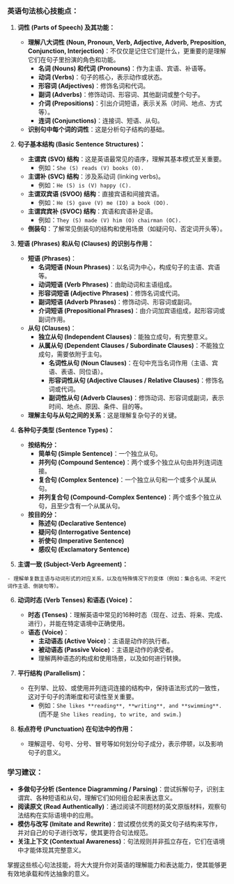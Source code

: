 
### 英语句法核心技能点：

1. **词性 (Parts of Speech) 及其功能：**
    
    - **理解八大词性 (Noun, Pronoun, Verb, Adjective, Adverb, Preposition, Conjunction, Interjection)**：不仅仅是记住它们是什么，更重要的是理解它们在句子里扮演的角色和功能。
        - **名词 (Nouns) 和代词 (Pronouns)**：作为主语、宾语、补语等。
        - **动词 (Verbs)**：句子的核心，表示动作或状态。
        - **形容词 (Adjectives)**：修饰名词和代词。
        - **副词 (Adverbs)**：修饰动词、形容词、其他副词或整个句子。
        - **介词 (Prepositions)**：引出介词短语，表示关系（时间、地点、方式等）。
        - **连词 (Conjunctions)**：连接词、短语、从句。
    - **识别句中每个词的词性**：这是分析句子结构的基础。
2. **句子基本结构 (Basic Sentence Structures)：**
    
    - **主谓宾 (SVO) 结构**：这是英语最常见的语序，理解其基本模式至关重要。
        - 例如：`She (S) reads (V) books (O).`
    - **主谓补 (SVC) 结构**：涉及系动词 (linking verbs)。
        - 例如：`He (S) is (V) happy (C).`
    - **主谓双宾语 (SVOO) 结构**：直接宾语和间接宾语。
        - 例如：`He (S) gave (V) me (IO) a book (DO).`
    - **主谓宾宾补 (SVOC) 结构**：宾语和宾语补足语。
        - 例如：`They (S) made (V) him (O) chairman (OC).`
    - **倒装句**：了解常见倒装句的结构和使用场景（如疑问句、否定词开头等）。
3. **短语 (Phrases) 和从句 (Clauses) 的识别与作用：**
    
    - **短语 (Phrases)**：
        - **名词短语 (Noun Phrases)**：以名词为中心，构成句子的主语、宾语等。
        - **动词短语 (Verb Phrases)**：由助动词和主语组成。
        - **形容词短语 (Adjective Phrases)**：修饰名词或代词。
        - **副词短语 (Adverb Phrases)**：修饰动词、形容词或副词。
        - **介词短语 (Prepositional Phrases)**：由介词加宾语组成，起形容词或副词作用。
    - **从句 (Clauses)**：
        - **独立从句 (Independent Clauses)**：能独立成句，有完整意义。
        - **从属从句 (Dependent Clauses / Subordinate Clauses)**：不能独立成句，需要依附于主句。
            - **名词性从句 (Noun Clauses)**：在句中充当名词作用（主语、宾语、表语、同位语）。
            - **形容词性从句 (Adjective Clauses / Relative Clauses)**：修饰名词或代词。
            - **副词性从句 (Adverb Clauses)**：修饰动词、形容词或副词，表示时间、地点、原因、条件、目的等。
    - **理解主句与从句之间的关系**：这是理解复杂句子的关键。
4. **各种句子类型 (Sentence Types)：**
    
    - **按结构分：**
        - **简单句 (Simple Sentence)**：一个独立从句。
        - **并列句 (Compound Sentence)**：两个或多个独立从句由并列连词连接。
        - **复合句 (Complex Sentence)**：一个独立从句和一个或多个从属从句。
        - **并列复合句 (Compound-Complex Sentence)**：两个或多个独立从句，且至少含有一个从属从句。
    - **按目的分：**
        - **陈述句 (Declarative Sentence)**
        - **疑问句 (Interrogative Sentence)**
        - **祈使句 (Imperative Sentence)**
        - **感叹句 (Exclamatory Sentence)**
5. **主谓一致 (Subject-Verb Agreement)：**
<!--SR:!2000-01-01,1,250!2000-01-01,1,250!2000-01-01,1,250!2000-01-01,1,250!2000-01-01,1,250!2000-01-01,1,250!2025-06-14,3,250!2000-01-01,1,250!2000-01-01,1,250!2000-01-01,1,250!2000-01-01,1,250-->
    
    - 理解单复数主语与动词形式的对应关系，以及在特殊情况下的变体（例如：集合名词、不定代词作主语、倒装句等）。
6. **动词时态 (Verb Tenses) 和语态 (Voice)：**
    
    - **时态 (Tenses)**：理解英语中常见的16种时态（现在、过去、将来、完成、进行），并能在特定语境中正确使用。
    - **语态 (Voice)**：
        - **主动语态 (Active Voice)**：主语是动作的执行者。
        - **被动语态 (Passive Voice)**：主语是动作的承受者。
        - 理解两种语态的构成和使用场景，以及如何进行转换。
7. **平行结构 (Parallelism)：**
    
    - 在列举、比较、或使用并列连词连接的结构中，保持语法形式的一致性，这对于句子的清晰度和可读性至关重要。
        - 例如：`She likes **reading**, **writing**, and **swimming**.` (而不是 `She likes reading, to write, and swim.`)
8. **标点符号 (Punctuation) 在句法中的作用：**
    
    - 理解逗号、句号、分号、冒号等如何划分句子成分，表示停顿，以及影响句子的意义。

### 学习建议：

- **多做句子分析 (Sentence Diagramming / Parsing)**：尝试拆解句子，识别主谓宾、各种短语和从句，理解它们如何组合起来表达意义。
- **阅读原文 (Read Authentically)**：通过阅读不同题材的英文原版材料，观察句法结构在实际语境中的应用。
- **模仿与改写 (Imitate and Rewrite)**：尝试模仿优秀的英文句子结构来写作，并对自己的句子进行改写，使其更符合句法规范。
- **关注上下文 (Contextual Awareness)**：句法规则并非孤立存在，它们在语境中才能体现其完整意义。

掌握这些核心句法技能，将大大提升你对英语的理解能力和表达能力，使其能够更有效地承载和传达抽象的意义。